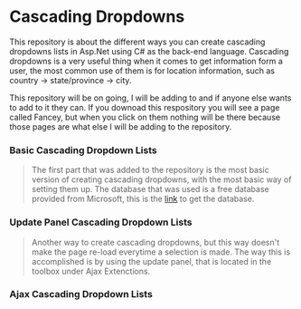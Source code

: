 # Cascading Dropdowns

This repository is about the different ways you can create cascading dropdowns lists in Asp.Net using C# as the back-end language. Cascading dropdowns is a very useful thing when it comes to get information form a user, the most common use of them is for location information, such as country -> state/province -> city. 

This repository will be on going, I will be adding to and if anyone else wants to add to it they can. If you downoad this respository you will see a page called Fancey, but when you click on them nothing will be there because those pages are what else I will be adding to the repository. 

### Basic Cascading Dropdown Lists

> The first part that was added to the repository is the most basic version of creating cascading dropdowns, with the most basic way of 
> setting them up. The database that was used is a free database provided from Microsoft, 
> this is the [link](https://github.com/Microsoft/sql-server-samples/) to get the database.

### Update Panel Cascading Dropdown Lists

> Another way to create cascading dropdowns, but this way doesn't make the page re-load everytime a selection is made. The way this is 
> accomplished is by using the update panel, that is located in the toolbox under Ajax Extenctions.

### Ajax Cascading Dropdown Lists
